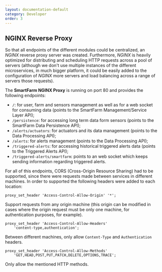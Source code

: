 ```yaml
---
layout: documentation-default
category: Developer
order: 3
---
```


## NGINX Reverse Proxy

So that all endpoints of the different modules could be centralized, an *NGINX*
reverse proxy server was created. Furthermore, *NGINX* is heavily optimized for
distributing and scheduling HTTP requests across a pool of servers (although we
don't use multiple instances of the different microservices, in much bigger
platform, it could be easily added to the configuration of *NGINX* more servers
and load balancing across a range of servers those requests).

The **SmartFarm NGINX Proxy** is running on port 80 and provides the following
endpoints:

* `/`: for user, farm and sensors management as well as for a web socket for
consuming data (points to the SmartFarm Management/Service Layer API);
* `/persistence`: for accessing long term data form sensors (points to the
SmartFarm Data Persistence API);
* `/alerts/actuators`: for actuators and its data management (points to the
Data Processing API);
* `/alerts`: for alerts management (points to the Data Processing API);
* `/triggered-alerts`: for accessing historical triggered alerts data
(points to the Triggered Alerts API);
* `/triggered-alerts/smartfarm`: points to an web socket which keeps sending
information regarding triggered alerts.

For all of this endpoints, CORS (Cross-Origin Resource Sharing) had to be
supported, since there were requests made between services in different machines.
In order to supported the following headers were added to each location:

```
proxy_set_header 'Access-Control-Allow-Origin' '*';
```

Support requests from any origin machine (this origin can be modified in cases
where the origin request must be only one machine, for authentication purposes,
for example).

```
proxy_set_header 'Access-Control-Allow-Headers'
    'content-type,authentication';
```

Between different machines, only allow `Content-Type` and `Authentication` headers.

```
proxy_set_header 'Access-Control-Allow-Methods'
    'GET,HEAD,POST,PUT,PATCH,DELETE,OPTIONS,TRACE';
```

Only allow the mentioned HTTP methods.
